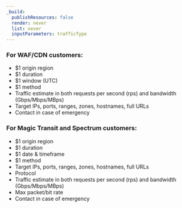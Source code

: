 ```yaml
---
_build:
  publishResources: false
  render: never
  list: never
  inputParameters: trafficType
---
```


### **For WAF/CDN customers:**
- $1 origin region
- $1 duration
- $1 window (UTC)
- $1 method
- Traffic estimate in both requests per second (rps) and bandwidth (Gbps/Mbps/MBps)
- Target IPs, ports, ranges, zones, hostnames, full URLs
- Contact in case of emergency

### **​​For Magic Transit and Spectrum customers:**
- $1 origin region
- $1 duration
- $1 date & timeframe
- $1 method
- Target IPs, ports, ranges, zones, hostnames, full URLs
- Protocol
- Traffic estimate in both requests per second (rps) and bandwidth (Gbps/Mbps/MBps)
- Max packet/bit rate
- Contact in case of emergency





